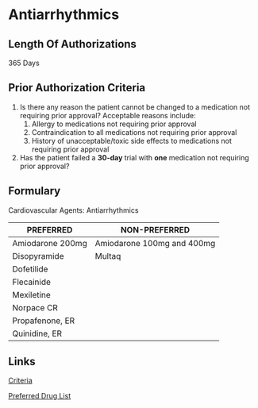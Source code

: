 # Antiarrhythmics

## Length Of Authorizations

365 Days

## Prior Authorization Criteria

1.  Is there any reason the patient cannot be changed to a medication not requiring prior approval? Acceptable reasons include:
    1.  Allergy to medications not requiring prior approval
    2.  Contraindication to all medications not requiring prior approval
    3.  History of unacceptable/toxic side effects to medications not requiring prior approval
2.  Has the patient failed a **30-day** trial with **one** medication not requiring prior approval?

## Formulary

Cardiovascular Agents: Antiarrhythmics

| PREFERRED        | NON-PREFERRED              |
|------------------|----------------------------|
| Amiodarone 200mg | Amiodarone 100mg and 400mg |
| Disopyramide     | Multaq                     |
| Dofetilide       |                            |
| Flecainide       |                            |
| Mexiletine       |                            |
| Norpace CR       |                            |
| Propafenone, ER  |                            |
| Quinidine, ER    |                            |

## Links

[Criteria](https://pharmacy.medicaid.ohio.gov/sites/default/files/20220415_UPDL_Criteria_FINAL_.pdf#page=17)

[Preferred Drug List](https://pharmacy.medicaid.ohio.gov/sites/default/files/20220701_UPDL_FINAL.pdf#page=10)

